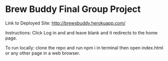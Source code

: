 # Brew Buddy Final Group Project

Link to Deployed Site: http://brewsbuddy.herokuapp.com/

Instructions: Click Log in and and leave blank and it redirects to the home page. 

To run locally: clone the repo and run npm i in terminal then open index.html or any other page in a web browser.



